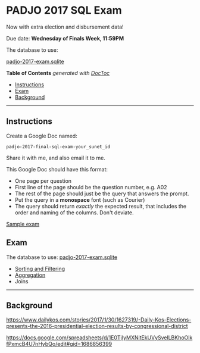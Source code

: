 # PADJO 2017 SQL Exam 

Now with extra election and disbursement data!

Due date: **Wednesday of Finals Week, 11:59PM**

The database to use:
  
[padjo-2017-exam.sqlite](https://github.com/dannguyen/padjo-2017-sql-exam/raw/master/padjo-2017-exam.sqlite)




<!-- START doctoc generated TOC please keep comment here to allow auto update -->
<!-- DON'T EDIT THIS SECTION, INSTEAD RE-RUN doctoc TO UPDATE -->
**Table of Contents**  *generated with [DocToc](https://github.com/thlorenz/doctoc)*

- [Instructions](#instructions)
- [Exam](#exam)
- [Background](#background)

<!-- END doctoc generated TOC please keep comment here to allow auto update -->




---------------

## Instructions

Create a Google Doc named:

    padjo-2017-final-sql-exam-your_sunet_id

Share it with me, and also email it to me.

This Google Doc should have this format:

- One page per question
- First line of the page should be the question number, e.g. A02
- The rest of the page should just be the query that answers the prompt. 
- Put the query in a **monospace** font (such as Courier)
- The query should return *exactly* the expected result, that includes the order and naming of the columns. Don't deviate.

[Sample exam](https://docs.google.com/document/d/1ghm3FrYs_bAnl4CBhdEhJz3mMTzWj3QnCmnfMLkSNvc/edit#)



## Exam

The database to use: [padjo-2017-exam.sqlite](https://github.com/dannguyen/padjo-2017-sql-exam/raw/master/padjo-2017-exam.sqlite)

- [Sorting and Filtering](exam/questions/sorting-filtering.md)
- [Aggregation](exam/questions/aggregation.md)
- Joins




-----------------

## Background


https://www.dailykos.com/stories/2017/1/30/1627319/-Daily-Kos-Elections-presents-the-2016-presidential-election-results-by-congressional-district

https://docs.google.com/spreadsheets/d/1E0TjIyMXNitEkUVySvelLBKhoOlkfPxmcB4U7nHybQo/edit#gid=1686856399

